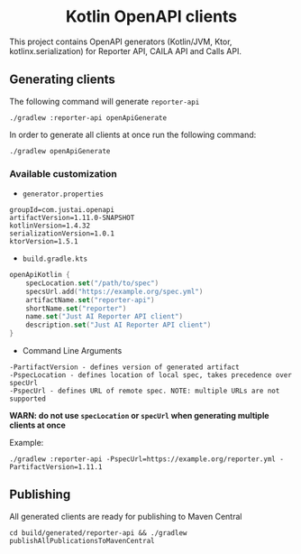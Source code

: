 <h1 align="center">Kotlin OpenAPI clients</h1>

This project contains OpenAPI generators (Kotlin/JVM, Ktor, kotlinx.serialization) for Reporter API, CAILA API and Calls API.

## Generating clients

The following command will generate `reporter-api`
```
./gradlew :reporter-api openApiGenerate
```

In order to generate all clients at once run the following command:
```
./gradlew openApiGenerate
```

### Available customization

- `generator.properties`
```
groupId=com.justai.openapi
artifactVersion=1.11.0-SNAPSHOT
kotlinVersion=1.4.32
serializationVersion=1.0.1
ktorVersion=1.5.1
```

- `build.gradle.kts`
```kotlin
openApiKotlin {
    specLocation.set("/path/to/spec")
    specsUrl.add("https://example.org/spec.yml")
    artifactName.set("reporter-api")
    shortName.set("reporter")
    name.set("Just AI Reporter API client")
    description.set("Just AI Reporter API client")
}
```

- Command Line Arguments
```
-PartifactVersion - defines version of generated artifact
-PspecLocation - defines location of local spec, takes precedence over specUrl
-PspecUrl - defines URL of remote spec. NOTE: multiple URLs are not supported
```
**WARN: do not use `specLocation` or `specUrl` when generating multiple clients at once**

Example:
```
./gradlew :reporter-api -PspecUrl=https://example.org/reporter.yml -PartifactVersion=1.11.1
```

## Publishing

All generated clients are ready for publishing to Maven Central
```
cd build/generated/reporter-api && ./gradlew publishAllPublicationsToMavenCentral
```
